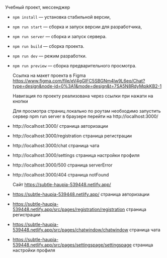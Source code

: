 Учебный проект, мессенджер

- `npm install` — установка стабильной версии,
- `npm run start` — сборка и запуск версии для разработчика,
- `npm run server` — сборка и запуск сервера.
- `npm run build` — сборка проекта.
- `npm run dev` — режим разработки.
- `npm run preview` — сборка предварительного просмотра.

  Ссылка на макет проекта в Figma https://www.figma.com/file/eV4gGIFC5SBGNm4lw9L6eq/Chat?type=design&node-id=0%3A1&mode=design&t=7SA5N8RdyMqjkKB2-1

  Навигация по проекту реализована через ссылки при нажати на кнопки

  Для просмотра страниц локально по роутам необходимо запустить сервер npm run server в браузере перейти на http://localhost:3000/

- http://localhost:3000/ страница авторизации
- http://localhost:3000/registration страница регистрации
- http://localhost:3000/chat страница чата
- http://localhost:3000/settings страница настройки профиля
- http://localhost:3000/500 страница serverError
- http://localhost:3000/404 страница notFound

  Сайт https://subtle-haupia-539448.netlify.app/

- https://subtle-haupia-539448.netlify.app/ страница авторизации
- https://subtle-haupia-539448.netlify.app/src/pages/registration/registration страница регистрации
- https://subtle-haupia-539448.netlify.app/src/pages/chatwindow/chatwindow страница чата
- https://subtle-haupia-539448.netlify.app/src/pages/settingspage/settingspage страница настройки профиля
